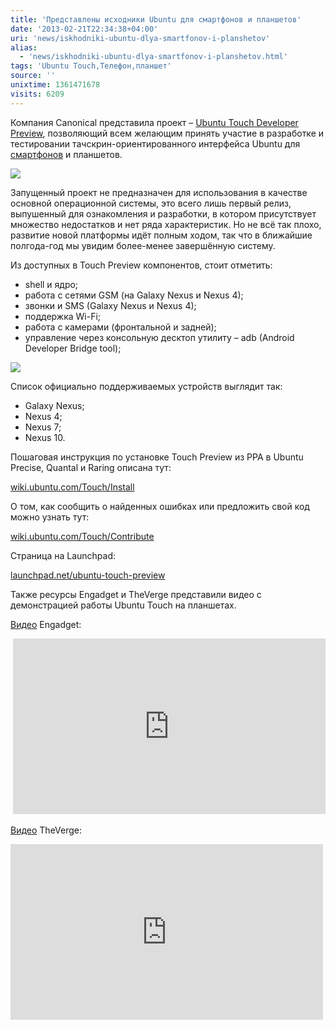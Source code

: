 ```yaml
---
title: 'Представлены исходники Ubuntu для смартфонов и планшетов'
date: '2013-02-21T22:34:38+04:00'
uri: 'news/iskhodniki-ubuntu-dlya-smartfonov-i-planshetov'
alias: 
  - 'news/iskhodniki-ubuntu-dlya-smartfonov-i-planshetov.html'
tags: 'Ubuntu Touch,Телефон,планшет'
source: ''
unixtime: 1361471678
visits: 6209
---
```

Компания Canonical представила проект – [Ubuntu Touch Developer Preview](https://wiki.ubuntu.com/Touch/ReleaseNotes#Nexus_10), позволяющий всем желающим принять участие в разработке и тестировании тачскрин-ориентированного интерфейса Ubuntu для [смартфонов](news/anonsirovana-versiya-ubuntu-dlya-telefonov) и планшетов.

![](img/2013/02/21/22-00/ubuntu-touch-preview-released-8494847643-o.jpg)

Запущенный проект не предназначен для использования в качестве основной операционной системы, это всего лишь первый релиз, выпушенный для ознакомления и разработки, в котором присутствует множество недостатков и нет ряда характеристик. Но не всё так плохо, развитие новой платформы идёт полным ходом, так что в ближайшие полгода-год мы увидим более-менее завершённую систему.

Из доступных в Touch Preview компонентов, стоит отметить:

*   shell и ядро;
*   работа с сетями GSM (на Galaxy Nexus и Nexus 4);
*   звонки и SMS (Galaxy Nexus и Nexus 4);
*   поддержка Wi-Fi;
*   работа с камерами (фронтальной и задней);
*   управление через консольную десктоп утилиту – adb (Android Developer Bridge tool);

[![](img/2013/02/21/22-00/tablet-search-8495948574-o.jpg)](img/2013/02/21/22-00/tablet-search-8495948574-o.jpg)

Список официально поддерживаемых устройств выглядит так:

*   Galaxy Nexus;
*   Nexus 4;
*   Nexus 7;
*   Nexus 10.

Пошаговая инструкция по установке Touch Preview из PPA в Ubuntu Precise, Quantal и Raring описана тут:

[wiki.ubuntu.com/Touch/Install](https://wiki.ubuntu.com/Touch/Install)

О том, как сообщить о найденных ошибках или предложить свой код можно узнать тут:

[wiki.ubuntu.com/Touch/Contribute](https://wiki.ubuntu.com/Touch/Contribute)

Страница на Launchpad:

[launchpad.net/ubuntu-touch-preview](https://launchpad.net/ubuntu-touch-preview)

Также ресурсы Engadget и TheVerge представили видео с демонстрацией работы Ubuntu Touch на планшетах.

[Видео](https://www.youtube.com/watch?v=b7i6EpOPGR0) Engadget:

 <iframe width="500" height="281" src="https://www.youtube.com/embed/b7i6EpOPGR0" frameborder="0" allowfullscreen=""></iframe>

[Видео](https://www.youtube.com/watch?v=XkyYKqKUYXA) TheVerge:

<iframe width="500" height="281" src="https://www.youtube.com/embed/XkyYKqKUYXA" frameborder="0" allowfullscreen=""></iframe>
